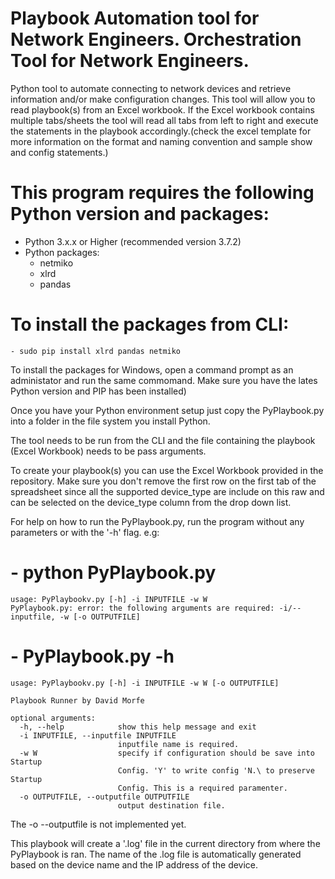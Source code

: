 
# Playbook Automation tool for Network Engineers. Orchestration Tool for Network Engineers.
Python tool to automate connecting to network devices and retrieve information and/or make configuration changes.
This tool will allow you to read playbook(s) from an Excel workbook. If the Excel workbook contains multiple tabs/sheets the tool will read all tabs from left to right and execute the statements in the playbook accordingly.(check the excel template for more information on the format and naming convention and sample show and config statements.)

# This program requires the following Python version and packages:
  - Python 3.x.x or Higher (recommended version 3.7.2)
  - Python packages:
    - netmiko
    - xlrd
    - pandas

# To install the packages from CLI:
    - sudo pip install xlrd pandas netmiko
  
To install the packages for Windows, open a command prompt as an administator and run the same commomand. Make sure you have the lates Python version and PIP has been installed)

Once you have your Python environment setup just copy the PyPlaybook.py into a folder in the file system you install Python.

The tool needs to be run from the CLI and the file containing the playbook (Excel Workbook) needs to be pass arguments.

To create your playbook(s) you can use the Excel Workbook provided in the repository. Make sure you don't remove the first row on the first tab of the spreadsheet since all the supported device_type are include on this raw and can be selected on the device_type column from the drop down list.

For help on how to run the PyPlaybook.py, run the program without any parameters or with the '-h' flag. e.g:
 
 # - python PyPlaybook.py
    usage: PyPlaybookv.py [-h] -i INPUTFILE -w W
    PyPlaybook.py: error: the following arguments are required: -i/--inputfile, -w [-o OUTPUTFILE]
    
 # - PyPlaybook.py -h
    usage: PyPlaybookv.py [-h] -i INPUTFILE -w W [-o OUTPUTFILE]

    Playbook Runner by David Morfe

    optional arguments:
      -h, --help            show this help message and exit
      -i INPUTFILE, --inputfile INPUTFILE
                            inputfile name is required.
      -w W                  specify if configuration should be save into Startup
                            Config. 'Y' to write config 'N.\ to preserve Startup
                            Config. This is a required paramenter.
      -o OUTPUTFILE, --outputfile OUTPUTFILE
                            output destination file.

The -o --outputfile is not implemented yet.                            

This playbook will create a '.log' file in the current directory from where the PyPlaybook is ran. The name of the .log file is automatically generated based on the device name and the IP address of the device.
